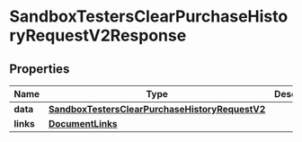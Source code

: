

# SandboxTestersClearPurchaseHistoryRequestV2Response


## Properties

| Name | Type | Description | Notes |
|------------ | ------------- | ------------- | -------------|
|**data** | [**SandboxTestersClearPurchaseHistoryRequestV2**](SandboxTestersClearPurchaseHistoryRequestV2.md) |  |  |
|**links** | [**DocumentLinks**](DocumentLinks.md) |  |  |



